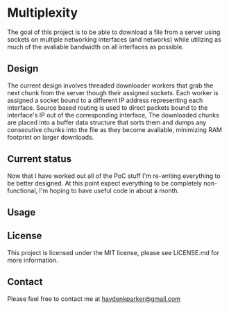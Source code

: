 Multiplexity
===========================

The goal of this project is to be able to download a file from a server using sockets on multiple networking interfaces (and networks) while utilizing as much of the avaliable bandwidth on all interfaces as possible.

Design
------

The current design involves threaded downloader workers that grab the next chunk from the server though their assigned sockets.  Each worker is assigned a socket bound to a different IP address representing each interface.  Source based routing is used to direct packets bound to the interface's IP out of the corresponding interface,  The downloaded chunks are placed into a buffer data structure that sorts them and dumps any consecutive chunks into the file as they become avaliable, minimizing RAM footprint on larger downloads.


Current status
--------------

Now that I have worked out all of the PoC stuff I'm re-writing everything to be better designed.  At this point expect everything to be completely non-functional, I'm hoping to have useful code in about a month.

Usage
-----


License
-------

This project is licensed under the MIT license, please see LICENSE.md for more information.

Contact
-------

Please feel free to contact me at haydenkparker@gmail.com
